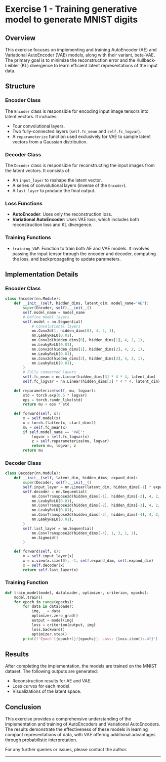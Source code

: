 # Exercise 1 - Training generative model to generate MNIST digits

## Overview
This exercise focuses on implementing and training AutoEncoder (AE) and Variational AutoEncoder (VAE) models, along with their variant, beta-VAE. The primary goal is to minimize the reconstruction error and the Kullback-Leibler (KL) divergence to learn efficient latent representations of the input data.

## Structure

### Encoder Class
The `Encoder` class is responsible for encoding input image tensors into latent vectors. It includes:
- Four convolutional layers.
- Two fully-connected layers (`self.fc_mean` and `self.fc_logvar`).
- A `reparameterize` function used exclusively for VAE to sample latent vectors from a Gaussian distribution.

### Decoder Class
The `Decoder` class is responsible for reconstructing the input images from the latent vectors. It consists of:
- An `input_layer` to reshape the latent vector.
- A series of convolutional layers (inverse of the `Encoder`).
- A `last_layer` to produce the final output.

### Loss Functions
- **AutoEncoder**: Uses only the reconstruction loss.
- **Variational AutoEncoder**: Uses VAE loss, which includes both reconstruction loss and KL divergence.

### Training Functions
- `training_VAE`: Function to train both AE and VAE models. It involves passing the input tensor through the encoder and decoder, computing the loss, and backpropagating to update parameters.

## Implementation Details

### Encoder Class

```python
class Encoder(nn.Module):
    def __init__(self, hidden_dims, latent_dim, model_name='AE'):
        super(Encoder, self).__init__()
        self.model_name = model_name
        # Define model layers
        self.model = nn.Sequential(
            # Convolutional layers
            nn.Conv2d(1, hidden_dims[0], 4, 2, 1),
            nn.LeakyReLU(0.01),
            nn.Conv2d(hidden_dims[0], hidden_dims[1], 4, 2, 1),
            nn.LeakyReLU(0.01),
            nn.Conv2d(hidden_dims[1], hidden_dims[2], 4, 2, 1),
            nn.LeakyReLU(0.01),
            nn.Conv2d(hidden_dims[2], hidden_dims[3], 4, 2, 1),
            nn.LeakyReLU(0.01),
        )
        # Fully connected layers
        self.fc_mean = nn.Linear(hidden_dims[3] * 4 * 4, latent_dim)
        self.fc_logvar = nn.Linear(hidden_dims[3] * 4 * 4, latent_dim)
    
    def reparameterize(self, mu, logvar):
        std = torch.exp(0.5 * logvar)
        eps = torch.randn_like(std)
        return mu + eps * std
    
    def forward(self, x):
        x = self.model(x)
        x = torch.flatten(x, start_dim=1)
        mu = self.fc_mean(x)
        if self.model_name == 'VAE':
            logvar = self.fc_logvar(x)
            z = self.reparameterize(mu, logvar)
            return mu, logvar, z
        return mu
```

### Decoder Class

```python
class Decoder(nn.Module):
    def __init__(self, latent_dim, hidden_dims, expand_dim):
        super(Decoder, self).__init__()
        self.input_layer = nn.Linear(latent_dim, hidden_dims[-1] * expand_dim * expand_dim)
        self.decoder = nn.Sequential(
            nn.ConvTranspose2d(hidden_dims[-1], hidden_dims[-2], 4, 2, 1),
            nn.LeakyReLU(0.01),
            nn.ConvTranspose2d(hidden_dims[-2], hidden_dims[-3], 4, 2, 1),
            nn.LeakyReLU(0.01),
            nn.ConvTranspose2d(hidden_dims[-3], hidden_dims[-4], 4, 2, 1),
            nn.LeakyReLU(0.01),
        )
        self.last_layer = nn.Sequential(
            nn.ConvTranspose2d(hidden_dims[-4], 1, 3, 1, 1),
            nn.Sigmoid()
        )
    
    def forward(self, x):
        x = self.input_layer(x)
        x = x.view(x.size(0), -1, self.expand_dim, self.expand_dim)
        x = self.decoder(x)
        return self.last_layer(x)
```

### Training Function

```python
def train_model(model, dataloader, optimizer, criterion, epochs):
    model.train()
    for epoch in range(epochs):
        for data in dataloader:
            img, _ = data
            optimizer.zero_grad()
            output = model(img)
            loss = criterion(output, img)
            loss.backward()
            optimizer.step()
        print(f'Epoch [{epoch+1}/{epochs}], Loss: {loss.item():.4f}')
```

## Results
After completing the implementation, the models are trained on the MNIST dataset. The following outputs are generated:
- Reconstruction results for AE and VAE.
- Loss curves for each model.
- Visualizations of the latent space.

## Conclusion
This exercise provides a comprehensive understanding of the implementation and training of AutoEncoders and Variational AutoEncoders. The results demonstrate the effectiveness of these models in learning compact representations of data, with VAE offering additional advantages through probabilistic interpretation.

For any further queries or issues, please contact the author.

---

